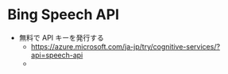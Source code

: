 # Bing Speech API

- 無料で API キーを発行する
  - https://azure.microsoft.com/ja-jp/try/cognitive-services/?api=speech-api
  - ​
